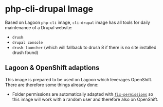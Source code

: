 # php-cli-drupal Image

Based on Lagoon `php-cli` image, `cli-drupal` image has all tools for daily maintenance of a Drupal website:

* `drush`
* `drupal console`
* `drush launcher` \(which will fallback to drush 8 if there is no site installed drush found\)

## Lagoon & OpenShift adaptions

This image is prepared to be used on Lagoon which leverages OpenShift. There are therefore some things already done:

* Folder permissions are automatically adapted with [`fix-permissions`](https://github.com/sclorg/s2i-base-container/blob/master/core/root/usr/bin/fix-permissions) so this image will work with a random user and therefore also on OpenShift.

